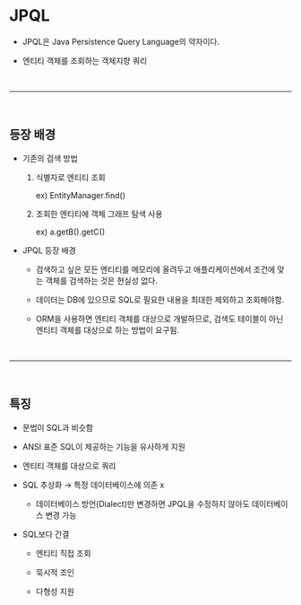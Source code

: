 # JPQL

  - JPQL은 Java Persistence Query Language의 약자이다.

  - 엔티티 객체를 조회하는 객체지향 쿼리

<br />
<hr />
<br />

## 등장 배경

  - 기존의 검색 방법
    
    1. 식별자로 엔티티 조회 

        ex) EntityManager.find()

    2. 조회한 엔티티에 객체 그래프 탐색 사용 

        ex) a.getB().getC()

  - JPQL 등장 배경

    - 검색하고 싶은 모든 엔티티를 메모리에 올려두고 애플리케이션에서 조건에 맞는 객체를 검색하는 것은 현실성 없다.

    - 데이터는 DB에 있으므로 SQL로 필요한 내용을 최대한 제외하고 조회해야함.

    - ORM을 사용하면 엔티티 객체를 대상으로 개발하므로, 검색도 테이블이 아닌 엔티티 객체를 대상으로 하는 방법이 요구됨.

<br />
<hr />
<br />

## 특징

  - 문법이 SQL과 비슷함

  - ANSI 표준 SQL이 제공하는 기능을 유사하게 지원

  - 엔티티 객체를 대상으로 쿼리

  - SQL 추상화 → 특정 데이터베이스에 의존 x
    
    - 데이터베이스 방언(Dialect)만 변경하면 JPQL을 수정하지 않아도 데이터베이스 변경 가능

  - SQL보다 간결
    
    - 엔티티 직접 조회

    - 묵시적 조인

    - 다형성 지원




